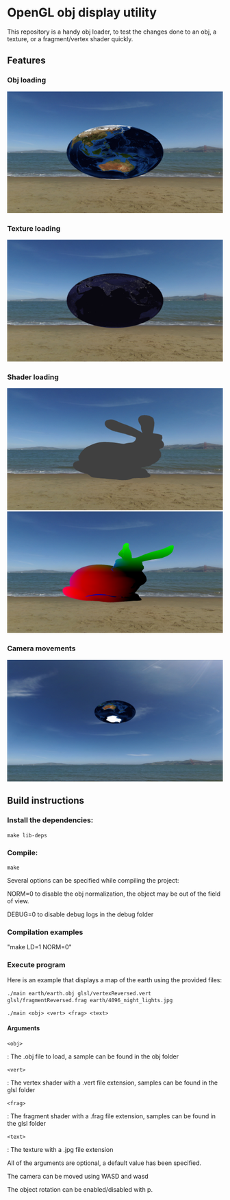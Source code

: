 # OpenGL obj display utility

This repository is a handy obj loader, to test the changes done to an obj, a texture, or a fragment/vertex shader quickly.

## Features

### Obj loading

![Screenshot](lmg/lmg1.png)

### Texture loading

![Screenshot](lmg/lmg3.png)

### Shader loading

![Screenshot](lmg/lmg4.png)
![Screenshot](lmg/lmg5.png)

### Camera movements

![Screenshot](lmg/lmg2.png)


## Build instructions

### Install the dependencies:

```
make lib-deps
```

### Compile:

```
make
```

Several options can be specified while compiling the project:

NORM=0 to disable the obj normalization, the object may be out of the field of view.

DEBUG=0 to disable debug logs in the debug folder

### Compilation examples

"make LD=1 NORM=0"

### Execute program

Here is an example that displays a map of the earth using the provided files:

```
./main earth/earth.obj glsl/vertexReversed.vert glsl/fragmentReversed.frag earth/4096_night_lights.jpg
```

```
./main <obj> <vert> <frag> <text>
```

#### Arguments

```
<obj>
```
: The .obj file to load, a sample can be found in the obj folder

```
<vert>
```
: The vertex shader with a .vert file extension, samples can be found in the glsl folder

```
<frag>
```
: The fragment shader with a .frag file extension, samples can be found in the glsl folder

```
<text>
```
: The texture with a .jpg file extension

All of the arguments are optional, a default value has been specified.

The camera can be moved using WASD and wasd

The object rotation can be enabled/disabled with p.